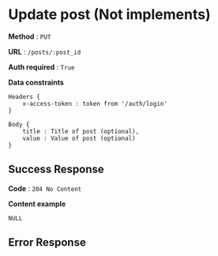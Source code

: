 # Update post (Not implements)

**Method** : `PUT`

**URL** : `/posts/:post_id`

**Auth required** : `True`

**Data constraints** 

```
Headers {
    x-access-token : token from '/auth/login'
}

Body {
    title : Title of post (optional),
    value : Value of post (optional)
}
```

## Success Response

**Code** : `204 No Content`

**Content example**
```
NULL
```

## Error Response
